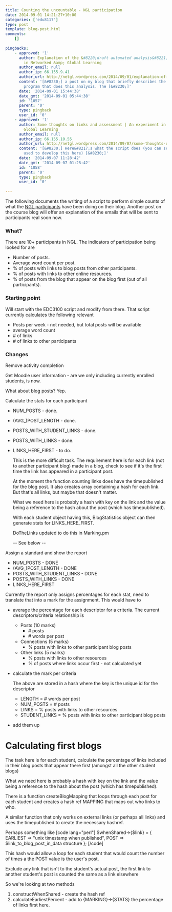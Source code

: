 ```yaml
---
title: Counting the uncountable - NGL participation
date: 2014-09-01 14:21:27+10:00
categories: ['edu8117']
type: post
template: blog-post.html
comments:
    []
    
pingbacks:
    - approved: '1'
      author: Explanation of the &#8220;draft automated analysis&#8221; email | An experiment
        in Networked &amp; Global Learning
      author_email: null
      author_ip: 66.155.9.41
      author_url: http://netgl.wordpress.com/2014/09/01/explanation-of-the-draft-automated-analysis-email/
      content: '[&#8230;] a post on my blog that briefly describes the creation of the
        program that does this analysis. The [&#8230;]'
      date: '2014-09-01 15:44:38'
      date_gmt: '2014-09-01 05:44:38'
      id: '1057'
      parent: '0'
      type: pingback
      user_id: '0'
    - approved: '1'
      author: Some thoughts on links and assessment | An experiment in Networked &amp;
        Global Learning
      author_email: null
      author_ip: 66.155.10.55
      author_url: http://netgl.wordpress.com/2014/09/07/some-thoughts-on-links-and-assessment/
      content: '[&#8230;] Here&#8217;s what the script does (you can see the process I
        used to develop this here) [&#8230;]'
      date: '2014-09-07 11:28:42'
      date_gmt: '2014-09-07 01:28:42'
      id: '1058'
      parent: '0'
      type: pingback
      user_id: '0'
    
---
```

The following documents the writing of a script to perform simple counts of what the [NGL participants](http://netgl.wordpress.com/) have been doing on their blog. Another post on the course blog will offer an explanation of the emails that will be sent to participants real soon now.

### What?

There are 10+ participants in NGL. The indicators of participation being looked for are

- Number of posts.
- Average word count per post.
- % of posts with links to blog posts from other participants.
- % of posts with links to other online resources.
- % of posts from the blog that appear on the blog first (out of all participants).

### Starting point

Will start with the EDC3100 script and modify from there. That script currently calculates the following relevant

- Posts per week - not needed, but total posts will be available
- average word count
- \# of links
- \# of links to other participants

### Changes

Remove activity completion

Get Moodle user information - are we only including currently enrolled students, is now.

What about blog posts? Yep.

Calculate the stats for each participant

- NUM\_POSTS - done.
- (AVG\_)POST\_LENGTH - done.
- POSTS\_WITH\_STUDENT\_LINKS - done.
- POSTS\_WITH\_LINKS - done.
- LINKS\_HERE\_FIRST - to do.
    
    This is the more difficult task. The requirement here is for each link (not to another participant blog) made in a blog, check to see if it's the first time the link has appeared in a participant post.
    
    At the moment the function counting links does have the timepublished for the blog post. It also creates array containing a hash for each link. But that's all links, but maybe that doesn't matter.
    
    What we need here is probably a hash with key on the link and the value being a reference to the hash about the post (which has timepublished).
    
    With each student object having this, BlogStatistics object can then generate stats for LINKS\_HERE\_FIRST.
    
    DoTheLinks updated to do this in Marking.pm
    
    \-- See below --

Assign a standard and show the report

- NUM\_POSTS - DONE
- (AVG\_)POST\_LENGTH - DONE
- POSTS\_WITH\_STUDENT\_LINKS - DONE
- POSTS\_WITH\_LINKS - DONE
- LINKS\_HERE\_FIRST

Currently the report only assigns percentages for each stat, need to translate that into a mark for the assignment. This would have to

- average the percentage for each descriptor for a criteria. The current descriptors/criteria relationship is
    - Posts (10 marks)
        - \# posts
        - \# words per post
    - Connections (5 marks)
        - % posts with links to other participant blog posts
    - Other links (5 marks)
        - % posts with links to other resources
        - % of posts where links occur first - not calculated yet
- calculate the mark per criteria
    
    The above are stored in a hash where the key is the unique id for the descriptor
    
    - LENGTH = # words per post
    - NUM\_POSTS = # posts
    - LINKS = % posts with links to other resources
    - STUDENT\_LINKS = % posts with links to other participant blog posts
- add them up

# Calculating first blogs

The task here is for each student, calculate the percentage of links included in their blog posts that appear there first (amongst all the other student blogs)

What we need here is probably a hash with key on the link and the value being a reference to the hash about the post (which has timepublished).

There is a function createBlogMapping that loops through each post for each student and creates a hash ref MAPPING that maps out who links to who.

A similar function that only works on external links (or perhaps all links) and uses the timepublished to create the necessary hashref.

Perhaps something like \[code lang="perl"\] $whenShared->{$link} = { EARLIEST => "unix timestamp when published", POST => $link\_to\_blog\_post\_in\_data structure }; \[/code\]

This hash would allow a loop for each student that would count the number of times a the POST value is the user's post.

Exclude any link that isn't to the student's actual post, the first link to another student's post is counted the same as a link elsewhere

So we're looking at two methods

1. constructWhenShared - create the hash ref
2. calculateEarliestPercent - add to {MARKING}->{STATS} the percentage of links first here.